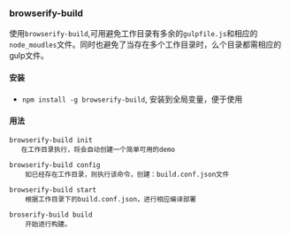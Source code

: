 ### browserify-build
	
使用`browserify-build`,可用避免工作目录有多余的`gulpfile.js`和相应的`node_moudles`文件。同时也避免了当存在多个工作目录时，么个目录都需相应的gulp文件。

#### 安装

 * `npm install -g browserify-build`, 安装到全局变量，便于使用
 
#### 用法
 	
 	browserify-build init 
 	   在工作目录执行，将会自动创建一个简单可用的demo
 	   
 	browserify-build config
 		如已经存在工作目录，则执行该命令，创建：build.conf.json文件
 	
 	browserify-build start
 		根据工作目录下的build.conf.json，进行相应编译部署
 	
 	broserify-build build
 		开始进行构建。


 	

	  
 
 
